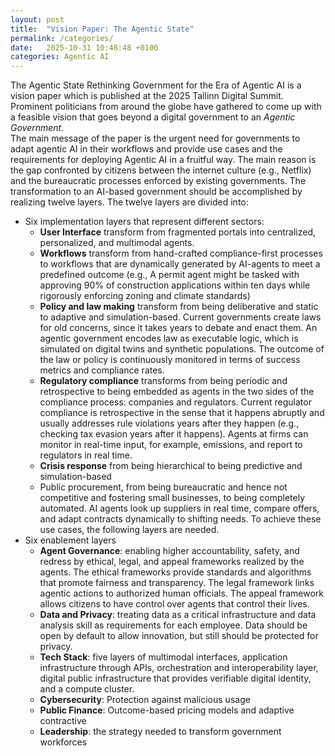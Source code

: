 ```yaml
---
layout: post
title:  "Vision Paper: The Agentic State"
permalink: /categories/
date:   2025-10-31 10:48:48 +0100
categories: Agentic AI
---
```


The Agentic State Rethinking Government for the Era of Agentic AI is a vision paper which is published at the 2025 Tallinn Digital Summit. Prominent politicians from around the globe have gathered to come up with a feasible vision that goes beyond a digital government to an *Agentic Government*.   
The main message of the paper is the urgent need for governments to adapt agentic AI in their workflows and provide use cases and the requirements for deploying Agentic AI in a fruitful way. The main reason is the gap confronted by citizens between the internet culture (e.g., Netflix) and the bureaucratic processes enforced by existing governments. The transformation to an AI-based government should be accomplished by realizing twelve layers. The twelve layers are divided into:
- Six implementation layers that represent different sectors:
    - **User Interface** transform from fragmented portals into centralized, personalized, and multimodal agents.
    - **Workflows** transform from hand-crafted compliance-first processes to workflows that are dynamically generated by AI-agents to meet a predefined outcome (e.g., A permit agent might be tasked with approving 90% of construction
      applications within ten days while rigorously enforcing zoning and climate standards)
    - **Policy and law making** transform from being deliberative and static to adaptive and simulation-based. Current governments create laws for old concerns, since it takes years to debate and enact them. An agentic government encodes law as executable logic, which is simulated on digital twins and synthetic populations. The outcome of the law or policy is continuously monitored in terms of success metrics and compliance rates.
    - **Regulatory compliance** transforms from being periodic and retrospective to being embedded as agents in the two sides of the compliance process: companies and regulators. Current regulator compliance is retrospective in the sense that it happens abruptly and usually addresses rule violations years after they happen (e.g., checking tax evasion years after it happens). Agents at firms can monitor in real-time input, for example, emissions, and report to regulators in real time.
    - **Crisis response** from being hierarchical to being predictive and simulation-based
    - Public procurement, from being bureaucratic and hence not competitive and fostering small businesses, to being completely automated. AI agents look up suppliers in real time, compare offers, and adapt contracts dynamically to shifting needs.
      To achieve these use cases, the following layers are needed.
- Six enablement layers
    - **Agent Governance**: enabling higher accountability, safety, and redress by ethical, legal, and appeal frameworks realized by the agents. The ethical frameworks provide standards and algorithms that promote fairness and transparency. The legal framework links agentic actions to authorized human officials. The appeal framework allows citizens to have control over agents that control their lives.
    - **Data and Privacy**: treating data as a critical infrastructure and data analysis skill as requirements for each employee. Data should be open by default to allow innovation, but still should be protected for privacy.
    - **Tech Stack**: five layers of multimodal interfaces, application infrastructure through APIs, orchestration and interoperability layer, digital public infrastructure that provides verifiable digital identity, and a compute cluster.
    - **Cybersecurity**: Protection against malicious usage
    - **Public Finance**: Outcome-based pricing models and adaptive contractive
    - **Leadership**: the strategy needed to transform government workforces 